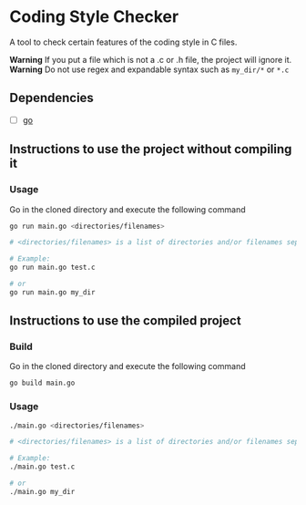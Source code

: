 # Coding Style Checker
A tool to check certain features of the coding style in C files.

**Warning**
If you put a file which is not a .c or .h file, the project will ignore it.
**Warning**
Do not use regex and expandable syntax such as `my_dir/*` or `*.c`

## Dependencies
- [ ] [go](https://golang.org/dl/)

## Instructions to use the project without compiling it
### Usage
Go in the cloned directory and execute the following command
```sh
go run main.go <directories/filenames>

# <directories/filenames> is a list of directories and/or filenames separed by one or more spaces

# Example:
go run main.go test.c

# or
go run main.go my_dir
```

## Instructions to use the compiled project
### Build
Go in the cloned directory and execute the following command
```sh
go build main.go
```

### Usage
```sh
./main.go <directories/filenames>

# <directories/filenames> is a list of directories and/or filenames separed by one or more spaces

# Example:
./main.go test.c

# or
./main.go my_dir
```
